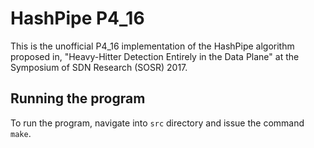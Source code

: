# HashPipe P4_16
This is the unofficial P4_16 implementation of the HashPipe algorithm proposed in, "Heavy-Hitter Detection Entirely in the Data Plane" at the Symposium of SDN Research (SOSR) 2017.

## Running the program
To run the program, navigate into `src` directory and issue the command `make`.